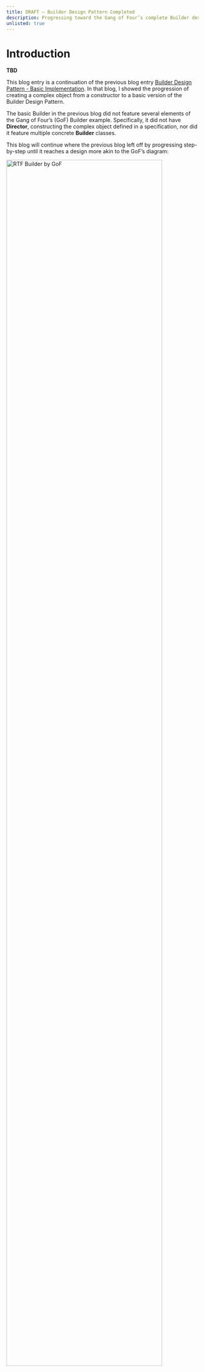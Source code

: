 ```yaml
---
title: DRAFT – Builder Design Pattern Completed
description: Progressing toward the Gang of Four’s complete Builder design
unlisted: true
---
```


# Introduction
__TBD__

This blog entry is a continuation of the previous blog entry [Builder Design Pattern - Basic Implementation]( https://jhumelsine.github.io/2025/08/13/builder-basic-impl.html). In that blog, I showed the progression of creating a complex object from a constructor to a basic version of the Builder Design Pattern.

The basic Builder in the previous blog did not feature several elements of the Gang of Four’s (GoF) Builder example. Specifically, it did not have __Director__, constructing the complex object defined in a specification, nor did it feature multiple concrete __Builder__ classes.

This blog will continue where the previous blog left off by progressing step-by-step until it reaches a design more akin to the GoF’s diagram:

<img src="/assets/Builder1-1.png" alt="RTF Builder by GoF" width = "90%" align="center" style="padding-right: 35px;">
 

These step-by-step transitions will pull the elements of the design apart along their seams. There will be a little messiness as I progress. It’s like reorganizing a room. You need to pull everything apart before you can organize the elements to put it back together.

This blog entry will primarily focus upon the design elements and implementation snippets in transition toward the GoF’s Builder design.

# Addressing Tight Coupling
The previous blog concluded with the [Pizza.Builder]( https://jhumelsine.github.io/2025/08/13/builder-basic-impl.html#the-pizzabuilder) design, which is a Builder, but a rather simple one. `Pizza.Builder` was declared as an inner class of `Pizza`, which tightly coupled the two classes. For some designs this may make perfect sense. However, this tight coupling won’t support the remaining GoF Builder behaviors that I want to convey; therefore, this next tranistion will decouple them to some degree.

Here is an intermediate redesign moving toward the GoF’s Builder; however, this would not be my final design. I must make some _accommodations_ in this design that I don’t particularly like, but they will make it easier to transition to the full GoF Builder design. I am mostly including this design since it is a transient transitional phase in moving toward the final design.

Here is the updated UML diagram with separate `PizzaBuilder` and `Pizza` class definitions. `Pizza` no longer has knowledge of nor depends upon `PizzaBuilder`. I also added a `Client` class to show how it uses `PizzaBuilder` to build a `Pizza` instance. The `Client` is the [Configurer](https://jhumelsine.github.io/2023/10/09/dependency-injection-design-pattern.html#configurer) in this design, and it will be the Configure throughout these design phases.

<img src="/assets/Builder-3-1.png" alt="Pizza/PizzaBuilder decoupling" width = "70%" align="center" style="padding: 35px;">

Here is the code:
```java
import java.util.*;

public class PizzaBuilder1 {
    public static void main(String[] args) {
        Pizza pizza1 = new PizzaBuilder(PizzaSize.LARGE)
            .addPepperoni()
            .addOnions()
            .build();
        System.out.println(pizza1);

        Pizza pizza2 = new PizzaBuilder(PizzaSize.MEDIUM)
            .addPepperoni()
            .addPeppers()
            .addOnions()
            .addBlackOlives()
            .build();
        System.out.println(pizza2);

        Pizza pizza3 = new PizzaBuilder(PizzaSize.SMALL).build();
        System.out.println(pizza3);
    }

}

enum PizzaSize {
    SMALL, MEDIUM, LARGE
}

public class PizzaBuilder {
    private PizzaSize size;
    private boolean pepperoni = false;
    private boolean peppers = false;
    private boolean onions = false;
    private boolean blackOlives = false;

    public PizzaBuilder(PizzaSize size) {
        this.size = size;
    }

    public PizzaBuilder addPepperoni() {
        pepperoni = true;
        return this;
    }

    public PizzaBuilder addPeppers() {
        peppers = true;
        return this;
    }

    public PizzaBuilder addOnions() {
        onions = true;
        return this;
    }

    public PizzaBuilder addBlackOlives() {
        blackOlives = true;
        return this;
    }

    public Pizza build() {
        return new Pizza(size, pepperoni, peppers, onions, blackOlives);
    }
}

class Pizza {
    private final PizzaSize size;
    private final boolean pepperoni;
    private final boolean peppers;
    private final boolean onions;
    private final boolean blackOlives;

    Pizza(PizzaSize size, boolean pepperoni, boolean peppers, boolean onions, boolean blackOlives) {
        this.size = size;
        this.pepperoni = pepperoni;
        this.peppers = peppers;
        this.onions = onions;
        this.blackOlives = blackOlives;
    }

    @Override
    public String toString() {
        StringBuilder description = new StringBuilder();
        description.append("Pizza Size: ").append(size);

        description.append(" with toppings:");
        boolean hasToppings = false;

        if (pepperoni) {
            description.append(" Pepperoni");
            hasToppings = true;
        }
        if (peppers) {
            if (hasToppings) description.append(",");
            description.append(" Peppers");
            hasToppings = true;
        }
        if (onions) {
            if (hasToppings) description.append(",");
            description.append(" Onions");
            hasToppings = true;
        }
        if (blackOlives) {
            if (hasToppings) description.append(",");
            description.append(" Black Olives");
            hasToppings = true;
        }

        if (!hasToppings) {
            description.append(" None");
        }

        return description.toString();
    }
}
```

# Extracting a PizzaBuilder Interface
The GoF’s Builder example declares a __Builder__ interface with several concrete __Builder__ classes. In this phase, I’m going to convert `PizzaBuilder` into an interface and move its implementation to `StandardPizzaBuilder`. Most of the rest of the design remains the same.

`Client` must still access the concrete Builder, now named `StandardPizzaBuilder`. That’s because `build()` is not declared in the `PizzaBuilder` interface. The interface only defines methods that define pizza toppings.

Each concrete class that implements `PizzaBuilder` can build its own type of product, which will become more obvious when I add a second concrete class. Concrete `PizzaBuilder` classes are not obligated to create a `Pizza` as their product.

Since the `Client` wants to create a `Pizza`, it will still reference the `StandardPizzaBuilder` class so that it has access to its `Pizza build()` method.

<img src="/assets/Builder-3-2.png" alt="PizzaBuilder Interface" width = "70%" align="center" style="padding: 35px;">
 
Here are the updated Java snippets. The entire implementation for each design phase is provided at [Complete Demo Code](#CompleteDemoCode).
```java
interface PizzaBuilder {
    void addPepperoni();

    void addPeppers();

    void addOnions();

    void addBlackOlives();
}

public class StandardPizzaBuilder implements PizzaBuilder {
    private PizzaSize size;
    private boolean pepperoni = false;
    private boolean peppers = false;
    private boolean onions = false;
    private boolean blackOlives = false;

    public StandardPizzaBuilder(PizzaSize size) {
        this.size = size;
    }

    @Override
    public void addPepperoni() {
        pepperoni = true;
    }

    @Override
    public void addPeppers() {
        peppers = true;
    }

    @Override
    public void addOnions() {
        onions = true;
    }

    @Override
    public void addBlackOlives() {
        blackOlives = true;
    }

    public Pizza build() {
        return new Pizza(size, pepperoni, peppers, onions, blackOlives);
    }
}
```

# Adding the Director
Every __Builder__ example I have provided thus far has featured a hardcoded construction. If the `Client` wishes to build a different `Pizza`, then that will require a code change. I want more flexibility in the design. I want a customer to be able to customize their Pizza. I want them to be able to put any combinations of toppings on it without having to update the implementation.

The GoF’s Builder design includes a __Director__ that will accommodate customized complex object construction. The __Director__ implements a method that the GoF called _parseRTF()_ in their domain specific example and _Construct()_ in their more generalized example. This method parses a specification, identifies construction details and delegates them to a `Builder` interface, whose reference has been provided as a method parameter. That is, `Construct()` does not know nor depend upon a specific concrete `Builder`. It only depends upon the `Builder` interface contract.

This first diagram features `PizzaDirector`. Its `construct()` method declares two parameters:
* `List<String> specification` which represents a specification that consists of multiple lines of strings. The specification origin may have been a text file or the selections on an app by the customer.
* `PizzaBuilder` which is the interface to which the `PizzaDirector` will direct its construction.

`setSize(PizzaSize size)` has also been added to `PizzaBuilder` thereby placing it in the `PizzaBuilder` interface contract, which makes more sense than its previous declaration as a constructor parameter. At least it makes more sense to me.

`construct(specification, pizzaBuilder)` iterates the specification one line at a time and based upon the spec value, it delegates to the appropriate `PizzaBuilder` method. `construct(specification, pizzaBuilder)` only initializes the `PizzaBuilder` by telling it the pizza size and toppings. It does not build the pizza itself.

<img src="/assets/Builder-3-3.png" alt="PizzaDirector details" width = "70%" align="center" style="padding: 35px;">

The previous diagram is only part of the design. `construct(…)` required too much space to fit the entire design on one diagram.

Here’s the complete design where the `construct(...)` details have been removed. A few items of note:
* `Client` no longer hardcodes the pizza. The pizza order resides within the specification. The other parts of `Client` are mostly the same as with the previous design.
* Except for moving the `PizzaSize` declaration from the `StandardPizzaBuilder` to the `PizzaBuilder` interface , `StandardPizzaBuilder` and `PizzaBuilder` have not changed.
* `Pizza` has never changed. Since it has no dependencies upon the rest of the design.

<img src="/assets/Builder-3-4.png" alt="Complete Design with PizzaDirector" width = "70%" align="center" style="padding: 35px;">
 
Here is the code for the updated elements in this design:
```java
StandardPizzaBuilder pizzaBuilder1 = new StandardPizzaBuilder();
PizzaDirector.construct(getLargePizzaSpecification(), pizzaBuilder1);
Pizza pizza1 = pizzaBuilder1.build();
System.out.println(pizza1);

private static List<String> getLargePizzaSpecification() {
    List<String> specification = new LinkedList<>();

    specification.add("Large");
    specification.add("pepperoni");
    specification.add("onions");

    return specification;
}

class PizzaDirector {

    public static void construct(List<String> specification, PizzaBuilder pizzaBuilder) throws Exception {
        for (String spec : specification) {
            switch (spec.toUpperCase()) {
                case "LARGE": pizzaBuilder.setSize(PizzaSize.LARGE); break;
                case "MEDIUM": pizzaBuilder.setSize(PizzaSize.MEDIUM); break;
                case "SMALL": pizzaBuilder.setSize(PizzaSize.SMALL); break;
                case "PEPPERONI": pizzaBuilder.addPepperoni(); break;
                case "PEPPERS": pizzaBuilder.addPeppers(); break;
                case "ONIONS": pizzaBuilder.addOnions(); break;
                case "BLACK OLIVES": pizzaBuilder.addBlackOlives(); break;
                default: throw new Exception("Unknown spec=" + spec);
            }
        }
    }
}

public class StandardPizzaBuilder implements PizzaBuilder {
    private PizzaSize size = null;
    private boolean pepperoni = false;
    private boolean peppers = false;
    private boolean onions = false;
    private boolean blackOlives = false;

    public void setSize(PizzaSize size) {
        this.size = size;
    }

    public void addPepperoni() {
        pepperoni = true;
    }

    public void addPeppers() {
        peppers = true;
    }

    public void addOnions() {
        onions = true;
    }

    public void addBlackOlives() {
        blackOlives = true;
    }

    public Pizza build() {
        return new Pizza(size, pepperoni, peppers, onions, blackOlives);
    }
}
```

# A New Concrete PizzaBuilder
The GoF also featured several concrete Builders. In this final design I’ll add `CaloriePizzaBuilder`, which is another `PizzaBuilder`. This design shows how simple it is to add a new concrete `PizzaBuilder` once the design infrastructure has matured.
`CaloriePizzaBuilder’s` product is the number of calories in the pizza, which is returned as an `int`.

Here’s the design that supports `CaloriePizzaBuilder`. Here are a few items of note:
* `CaloriePizzaBuiler` has been added.
* The `Client` has been updated, but barely. It creates a `CaloriePizzaBuilder` rather than a `StandardPizzaBuilder`. `calories` is a basic type rather than an object.
* Nothing else in the design changes.

<img src="/assets/Builder-3-5.png" alt="CaloriePizzaBuilder" width = "70%" align="center" style="padding: 35px;">

Here are snippets of the updated code. The `PizzaSize` will act as a scalar to increase the number of calories reflecting the fact that larger pizzas will have more calories.
```java
StandardPizzaBuilder pizzaBuilder1 = new StandardPizzaBuilder();
PizzaDirector.construct(getLargePizzaSpecification(), pizzaBuilder1);
Pizza pizza1 = pizzaBuilder1.build();
System.out.println(pizza1);

public class CaloriePizzaBuilder implements PizzaBuilder {
    private PizzaSize size = null;
    private int calories = 0;

    public void setSize(PizzaSize size) {
        this.size = size;
        calories += getSizeRatio(size) * 1000.0;
    }

    private double getSizeRatio(PizzaSize size) {
        switch (size) {
            case SMALL: return 1.0;
            case MEDIUM: return 1.5;
            case LARGE: return 2.0;
            default: return 0.0;
        }
    }

    public void addPepperoni() {
        calories += getSizeRatio(size) * 250;
    }

    public void addPeppers() {
        calories += getSizeRatio(size) * 30;
    }

    public void addOnions() {
        calories += getSizeRatio(size) * 25;
    }

    public void addBlackOlives() {
        calories += getSizeRatio(size) * 100;
    }

    public int getCalories() {
        return calories;
    }
}
```

# The Complete Design
This final diagram shows all elements in the design. Its structure mirrors the GoF’s example at the top of this blog and also available [here](https://jhumelsine.github.io/2025/08/08/builder-introduction.html#why-use-it).

Once the entire design assembled, it becomes obvious that the [Strategy Design Pattern](https://jhumelsine.github.io/2023/09/21/strategy-design-pattern.html) is a major design element in this design. For example, this design can easily accommodate more concrete `PizzaBuilders` such as `PricePizzaBuilder`, for which its implementation would look very similar to `CaloriePizzaBuilder`, but rather than calculating calories, it would calculate the cost of the built pizza.

<img src="/assets/Builder-3-6.png" alt="Complete Design" width = "70%" align="center" style="padding: 35px;">
 
# But Wait, There’s More
There’s one more aspect of Builder that’s useful. I think it’s the most important aspect of Builder, but the GoF don’t really mention it. I’ll cover that in the next and final Builder blog entry.

# Summary
__TBD__

# References
See: [Previous Blog References](https://jhumelsine.github.io/2025/08/08/builder-introduction.html#references)

# Complete Demo Code
Here’s the entire implementation up to this point as one file. Copy and paste it into a Java environment and execute it. If you don’t have Java, try this [Online Java Environment](https://www.programiz.com/java-programming/online-compiler/). Add more tests. Play with the implementation. Refactor some of the code.

## Addressing Tight Coupling
```java
import java.util.*;

public class PizzaBuilder1 {
    public static void main(String[] args) {
        Pizza pizza1 = new PizzaBuilder(PizzaSize.LARGE)
            .addPepperoni()
            .addOnions()
            .build();
        System.out.println(pizza1);

        Pizza pizza2 = new PizzaBuilder(PizzaSize.MEDIUM)
            .addPepperoni()
            .addPeppers()
            .addOnions()
            .addBlackOlives()
            .build();
        System.out.println(pizza2);

        Pizza pizza3 = new PizzaBuilder(PizzaSize.SMALL).build();
        System.out.println(pizza3);
    }

}

enum PizzaSize {
    SMALL, MEDIUM, LARGE
}

public class PizzaBuilder {
    private PizzaSize size;
    private boolean pepperoni = false;
    private boolean peppers = false;
    private boolean onions = false;
    private boolean blackOlives = false;

    public PizzaBuilder(PizzaSize size) {
        this.size = size;
    }

    public PizzaBuilder addPepperoni() {
        pepperoni = true;
        return this;
    }

    public PizzaBuilder addPeppers() {
        peppers = true;
        return this;
    }

    public PizzaBuilder addOnions() {
        onions = true;
        return this;
    }

    public PizzaBuilder addBlackOlives() {
        blackOlives = true;
        return this;
    }

    public Pizza build() {
        return new Pizza(size, pepperoni, peppers, onions, blackOlives);
    }
}

class Pizza {
    private final PizzaSize size;
    private final boolean pepperoni;
    private final boolean peppers;
    private final boolean onions;
    private final boolean blackOlives;

    Pizza(PizzaSize size, boolean pepperoni, boolean peppers, boolean onions, boolean blackOlives) {
        this.size = size;
        this.pepperoni = pepperoni;
        this.peppers = peppers;
        this.onions = onions;
        this.blackOlives = blackOlives;
    }

    @Override
    public String toString() {
        StringBuilder description = new StringBuilder();
        description.append("Pizza Size: ").append(size);

        description.append(" with toppings:");
        boolean hasToppings = false;

        if (pepperoni) {
            description.append(" Pepperoni");
            hasToppings = true;
        }
        if (peppers) {
            if (hasToppings) description.append(",");
            description.append(" Peppers");
            hasToppings = true;
        }
        if (onions) {
            if (hasToppings) description.append(",");
            description.append(" Onions");
            hasToppings = true;
        }
        if (blackOlives) {
            if (hasToppings) description.append(",");
            description.append(" Black Olives");
            hasToppings = true;
        }

        if (!hasToppings) {
            description.append(" None");
        }

        return description.toString();
    }
}
```

## Extracting a PizzaBuilder Interface
```java
import java.util.*;

public class PizzaBuilder2 {
    public static void main(String[] args) {
        StandardPizzaBuilder pizzaBuilder1 = new StandardPizzaBuilder(PizzaSize.LARGE);
        pizzaBuilder1.addPepperoni();
        pizzaBuilder1.addOnions();
        Pizza pizza1 = pizzaBuilder1.build();
        System.out.println(pizza1);

        StandardPizzaBuilder pizzaBuilder2 = new StandardPizzaBuilder(PizzaSize.MEDIUM);
        pizzaBuilder2.addPepperoni();
        pizzaBuilder2.addPeppers();
        pizzaBuilder2.addOnions();
        pizzaBuilder2.addBlackOlives();
        Pizza pizza2 = pizzaBuilder2.build();
        System.out.println(pizza2);

        StandardPizzaBuilder pizzaBuilder3 = new StandardPizzaBuilder(PizzaSize.SMALL);
        Pizza pizza3 = pizzaBuilder3.build();
        System.out.println(pizza3);
    }

}

enum PizzaSize {
    SMALL, MEDIUM, LARGE
}

interface PizzaBuilder {
    void addPepperoni();

    void addPeppers();

    void addOnions();

    void addBlackOlives();
}

public class StandardPizzaBuilder implements PizzaBuilder {
    private PizzaSize size;
    private boolean pepperoni = false;
    private boolean peppers = false;
    private boolean onions = false;
    private boolean blackOlives = false;

    public StandardPizzaBuilder(PizzaSize size) {
        this.size = size;
    }

    @Override
    public void addPepperoni() {
        pepperoni = true;
    }

    @Override
    public void addPeppers() {
        peppers = true;
    }

    @Override
    public void addOnions() {
        onions = true;
    }

    @Override
    public void addBlackOlives() {
        blackOlives = true;
    }

    public Pizza build() {
        return new Pizza(size, pepperoni, peppers, onions, blackOlives);
    }
}

class Pizza {
    private final PizzaSize size;
    private final boolean pepperoni;
    private final boolean peppers;
    private final boolean onions;
    private final boolean blackOlives;

    Pizza(PizzaSize size, boolean pepperoni, boolean peppers, boolean onions, boolean blackOlives) {
        this.size = size;
        this.pepperoni = pepperoni;
        this.peppers = peppers;
        this.onions = onions;
        this.blackOlives = blackOlives;
    }

    @Override
    public String toString() {
        StringBuilder description = new StringBuilder();
        description.append("Pizza Size: ").append(size);

        description.append(" with toppings:");
        boolean hasToppings = false;

        if (pepperoni) {
            description.append(" Pepperoni");
            hasToppings = true;
        }
        if (peppers) {
            if (hasToppings) description.append(",");
            description.append(" Peppers");
            hasToppings = true;
        }
        if (onions) {
            if (hasToppings) description.append(",");
            description.append(" Onions");
            hasToppings = true;
        }
        if (blackOlives) {
            if (hasToppings) description.append(",");
            description.append(" Black Olives");
            hasToppings = true;
        }

        if (!hasToppings) {
            description.append(" None");
        }

        return description.toString();
    }
}
```

## Adding the Director
```java
import java.util.*;

public class PizzaBuilder3 {
    public static void main(String[] args) throws Exception {
        StandardPizzaBuilder pizzaBuilder1 = new StandardPizzaBuilder();
        PizzaDirector.construct(getLargePizzaSpecification(), pizzaBuilder1);
        Pizza pizza1 = pizzaBuilder1.build();
        System.out.println(pizza1);

        StandardPizzaBuilder pizzaBuilder2 = new StandardPizzaBuilder();
        PizzaDirector.construct(getMediumPizzaSpecification(), pizzaBuilder2);
        Pizza pizza2 = pizzaBuilder2.build();
        System.out.println(pizza2);

        StandardPizzaBuilder pizzaBuilder3 = new StandardPizzaBuilder();
        PizzaDirector.construct(getSmallPizzaSpecification(), pizzaBuilder3);
        Pizza pizza3 = pizzaBuilder3.build();
        System.out.println(pizza3);
    }

    private static List<String> getLargePizzaSpecification() {
        List<String> specification = new LinkedList<>();

        specification.add("Large");
        specification.add("pepperoni");
        specification.add("onions");

        return specification;
    }

    private static List<String> getMediumPizzaSpecification() {
        List<String> specification = new LinkedList<>();

        specification.add("Medium");
        specification.add("pepperoni");
        specification.add("peppers");
        specification.add("onions");
        specification.add("black olives");

        return specification;
    }

    private static List<String> getSmallPizzaSpecification() {
        List<String> specification = new LinkedList<>();

        specification.add("Small");

        return specification;
    }

}

enum PizzaSize {
    SMALL, MEDIUM, LARGE
}

class PizzaDirector {

    public static void construct(List<String> specification, PizzaBuilder pizzaBuilder) throws Exception {
        for (String spec : specification) {
            switch (spec.toUpperCase()) {
                case "LARGE": pizzaBuilder.setSize(PizzaSize.LARGE); break;
                case "MEDIUM": pizzaBuilder.setSize(PizzaSize.MEDIUM); break;
                case "SMALL": pizzaBuilder.setSize(PizzaSize.SMALL); break;
                case "PEPPERONI": pizzaBuilder.addPepperoni(); break;
                case "PEPPERS": pizzaBuilder.addPeppers(); break;
                case "ONIONS": pizzaBuilder.addOnions(); break;
                case "BLACK OLIVES": pizzaBuilder.addBlackOlives(); break;
                default: throw new Exception("Unknown spec=" + spec);
            }
        }
    }
}

interface PizzaBuilder {
    void setSize(PizzaSize size);

    void addPepperoni();

    void addPeppers();

    void addOnions();

    void addBlackOlives();
}

public class StandardPizzaBuilder implements PizzaBuilder {
    private PizzaSize size = null;
    private boolean pepperoni = false;
    private boolean peppers = false;
    private boolean onions = false;
    private boolean blackOlives = false;

    public void setSize(PizzaSize size) {
        this.size = size;
    }

    public void addPepperoni() {
        pepperoni = true;
    }

    public void addPeppers() {
        peppers = true;
    }

    public void addOnions() {
        onions = true;
    }

    public void addBlackOlives() {
        blackOlives = true;
    }

    public Pizza build() {
        return new Pizza(size, pepperoni, peppers, onions, blackOlives);
    }
}

class Pizza {
    private final PizzaSize size;
    private final boolean pepperoni;
    private final boolean peppers;
    private final boolean onions;
    private final boolean blackOlives;

    Pizza(PizzaSize size, boolean pepperoni, boolean peppers, boolean onions, boolean blackOlives) {
        if (size == null) throw new NullPointerException();
        this.size = size;
        this.pepperoni = pepperoni;
        this.peppers = peppers;
        this.onions = onions;
        this.blackOlives = blackOlives;
    }

    @Override
    public String toString() {
        StringBuilder description = new StringBuilder();
        description.append("Pizza Size: ").append(size);

        description.append(" with toppings:");
        boolean hasToppings = false;

        if (pepperoni) {
            description.append(" Pepperoni");
            hasToppings = true;
        }
        if (peppers) {
            if (hasToppings) description.append(",");
            description.append(" Peppers");
            hasToppings = true;
        }
        if (onions) {
            if (hasToppings) description.append(",");
            description.append(" Onions");
            hasToppings = true;
        }
        if (blackOlives) {
            if (hasToppings) description.append(",");
            description.append(" Black Olives");
            hasToppings = true;
        }

        if (!hasToppings) {
            description.append(" None");
        }

        return description.toString();
    }
}
```

## A New Concrete PizzaBuilder
import java.util.*;

public class PizzaBuilder4 {
    public static void main(String[] args) throws Exception {
        StandardPizzaBuilder pizzaBuilder1 = new StandardPizzaBuilder();
        PizzaDirector.construct(getLargePizzaSpecification(), pizzaBuilder1);
        Pizza pizza1 = pizzaBuilder1.build();
        System.out.println(pizza1);

        StandardPizzaBuilder pizzaBuilder2 = new StandardPizzaBuilder();
        PizzaDirector.construct(getMediumPizzaSpecification(), pizzaBuilder2);
        Pizza pizza2 = pizzaBuilder2.build();
        System.out.println(pizza2);

        StandardPizzaBuilder pizzaBuilder3 = new StandardPizzaBuilder();
        PizzaDirector.construct(getSmallPizzaSpecification(), pizzaBuilder3);
        Pizza pizza3 = pizzaBuilder3.build();
        System.out.println(pizza3);

        int calories = 0;

        CaloriePizzaBuilder pizzaBuilder4 = new CaloriePizzaBuilder();
        PizzaDirector.construct(getLargePizzaSpecification(), pizzaBuilder4);
        calories = pizzaBuilder4.getCalories();
        System.out.format("Pizza has %d calories.\n", calories);

        CaloriePizzaBuilder pizzaBuilder5 = new CaloriePizzaBuilder();
        PizzaDirector.construct(getMediumPizzaSpecification(), pizzaBuilder5);
        calories = pizzaBuilder5.getCalories();
        System.out.format("Pizza has %d calories.\n", calories);

        CaloriePizzaBuilder pizzaBuilder6 = new CaloriePizzaBuilder();
        PizzaDirector.construct(getSmallPizzaSpecification(), pizzaBuilder6);
        calories = pizzaBuilder6.getCalories();
        System.out.format("Pizza has %d calories.\n", calories);
    }

    private static List<String> getLargePizzaSpecification() {
        List<String> specification = new LinkedList<>();

        specification.add("Large");
        specification.add("pepperoni");
        specification.add("onions");

        return specification;
    }

    private static List<String> getMediumPizzaSpecification() {
        List<String> specification = new LinkedList<>();

        specification.add("Medium");
        specification.add("pepperoni");
        specification.add("peppers");
        specification.add("onions");
        specification.add("black olives");

        return specification;
    }

    private static List<String> getSmallPizzaSpecification() {
        List<String> specification = new LinkedList<>();

        specification.add("Small");

        return specification;
    }

}

enum PizzaSize {
    SMALL, MEDIUM, LARGE
}

class PizzaDirector {

    public static void construct(List<String> specification, PizzaBuilder pizzaBuilder) throws Exception {
        for (String spec : specification) {
            switch (spec.toUpperCase()) {
                case "LARGE": pizzaBuilder.setSize(PizzaSize.LARGE); break;
                case "MEDIUM": pizzaBuilder.setSize(PizzaSize.MEDIUM); break;
                case "SMALL": pizzaBuilder.setSize(PizzaSize.SMALL); break;
                case "PEPPERONI": pizzaBuilder.addPepperoni(); break;
                case "PEPPERS": pizzaBuilder.addPeppers(); break;
                case "ONIONS": pizzaBuilder.addOnions(); break;
                case "BLACK OLIVES": pizzaBuilder.addBlackOlives(); break;
                default: throw new Exception("Unknown spec=" + spec);
            }
        }
    }
}

interface PizzaBuilder {
    void setSize(PizzaSize size);

    void addPepperoni();

    void addPeppers();

    void addOnions();

    void addBlackOlives();
}

public class StandardPizzaBuilder implements PizzaBuilder {
    private PizzaSize size = null;
    private boolean pepperoni = false;
    private boolean peppers = false;
    private boolean onions = false;
    private boolean blackOlives = false;

    public void setSize(PizzaSize size) {
        this.size = size;
    }

    public void addPepperoni() {
        pepperoni = true;
    }

    public void addPeppers() {
        peppers = true;
    }

    public void addOnions() {
        onions = true;
    }

    public void addBlackOlives() {
        blackOlives = true;
    }

    public Pizza build() {
        return new Pizza(size, pepperoni, peppers, onions, blackOlives);
    }
}

class Pizza {
    private final PizzaSize size;
    private final boolean pepperoni;
    private final boolean peppers;
    private final boolean onions;
    private final boolean blackOlives;

    Pizza(PizzaSize size, boolean pepperoni, boolean peppers, boolean onions, boolean blackOlives) {
        if (size == null) throw new NullPointerException();
        this.size = size;
        this.pepperoni = pepperoni;
        this.peppers = peppers;
        this.onions = onions;
        this.blackOlives = blackOlives;
    }

    @Override
    public String toString() {
        StringBuilder description = new StringBuilder();
        description.append("Pizza Size: ").append(size);

        description.append(" with toppings:");
        boolean hasToppings = false;

        if (pepperoni) {
            description.append(" Pepperoni");
            hasToppings = true;
        }
        if (peppers) {
            if (hasToppings) description.append(",");
            description.append(" Peppers");
            hasToppings = true;
        }
        if (onions) {
            if (hasToppings) description.append(",");
            description.append(" Onions");
            hasToppings = true;
        }
        if (blackOlives) {
            if (hasToppings) description.append(",");
            description.append(" Black Olives");
            hasToppings = true;
        }

        if (!hasToppings) {
            description.append(" None");
        }

        return description.toString();
    }
}

public class CaloriePizzaBuilder implements PizzaBuilder {
    private PizzaSize size = null;
    private int calories = 0;

    public void setSize(PizzaSize size) {
        this.size = size;
        calories += getSizeRatio(size) * 1000.0;
    }

    private double getSizeRatio(PizzaSize size) {
        switch (size) {
            case SMALL: return 1.0;
            case MEDIUM: return 1.5;
            case LARGE: return 2.0;
            default: return 0.0;
        }
    }

    public void addPepperoni() {
        calories += getSizeRatio(size) * 250;
    }

    public void addPeppers() {
        calories += getSizeRatio(size) * 30;
    }

    public void addOnions() {
        calories += getSizeRatio(size) * 25;
    }

    public void addBlackOlives() {
        calories += getSizeRatio(size) * 100;
    }

    public int getCalories() {
        return calories;
    }
}
```java
```



